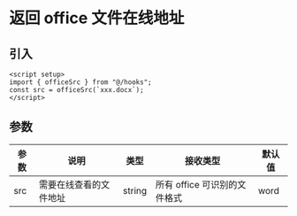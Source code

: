 # 返回 office 文件在线地址

## 引入

```vue
<script setup>
import { officeSrc } from "@/hooks";
const src = officeSrc(`xxx.docx`);
</script>
```

## 参数

| 参数 | 说明                   | 类型   | 接收类型                     | 默认值 |
| ---- | ---------------------- | ------ | ---------------------------- | ------ |
| src  | 需要在线查看的文件地址 | string | 所有 office 可识别的文件格式 | word   |
